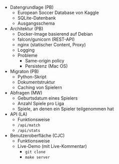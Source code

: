 - Datengrundlage (PB)
    - European Soccer Database von Kaggle
    - SQLite-Datenbank
    - Ausgangsschema
- Architektur (PB)
    - Docker-Image basierend auf Debian
    - falcon/gunicorn (REST-API)
    - nginx (statischer Content, Proxy)
    - Logging
    - Probleme
        - Same-origin policy
        - Persistenz (Mac OS)
- Migraton (PB)
    - Python-Skript
    - Dokumentstruktur
    - Caching von Spielern
- Abfragen (MW)
    - Geburtsdatum eines Spielers
    - Anzahl Spiele pro Liga
    - Spiele, an denen ein Spieler teilgenommen hat
- API (LA)
    - Funktionsweise
    - `/api/match`
    - `/api/stats`
- Benutzeroberfläche (CJC)
    - Funktionsweise
    - Live-Demo (mit Live-Kommentar)
        - `git clone`
        - `make server`
